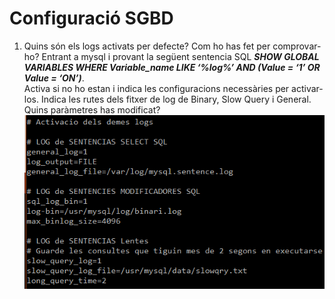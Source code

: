 # Configuració SGBD

1. Quins són els logs activats per defecte? Com ho has fet per comprovar-ho?
Entrant a mysql i provant la següent sentencia SQL <b><i>      SHOW GLOBAL VARIABLES WHERE Variable_name LIKE ‘%log%’ AND (Value = ‘1’ OR Value = ‘ON’)</i></b>. </br>
Activa si no ho estan i indica les configuracions necessàries per activar-los. Indica les rutes dels fitxer de log de Binary, Slow Query i General. Quins paràmetres has modificat? </br>
![alt text](img/Screenshot_4.png) </br>
